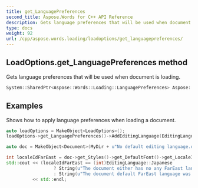 ```yaml
---
title: get_LanguagePreferences
second_title: Aspose.Words for C++ API Reference
description: Gets language preferences that will be used when document is loading.
type: docs
weight: 92
url: /cpp/aspose.words.loading/loadoptions/get_languagepreferences/
---
```

## LoadOptions.get_LanguagePreferences method


Gets language preferences that will be used when document is loading.

```cpp
System::SharedPtr<Aspose::Words::Loading::LanguagePreferences> Aspose::Words::Loading::LoadOptions::get_LanguagePreferences() const
```


## Examples




Shows how to apply language preferences when loading a document. 
```cpp
auto loadOptions = MakeObject<LoadOptions>();
loadOptions->get_LanguagePreferences()->AddEditingLanguage(EditingLanguage::Japanese);

auto doc = MakeObject<Document>(MyDir + u"No default editing language.docx", loadOptions);

int localeIdFarEast = doc->get_Styles()->get_DefaultFont()->get_LocaleIdFarEast();
std::cout << (localeIdFarEast == (int)EditingLanguage::Japanese
                  ? String(u"The document either has no any FarEast language set in defaults or it was set to Japanese originally.")
                  : String(u"The document default FarEast language was set to another than Japanese language originally, so it is not overridden."))
          << std::endl;
```

